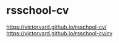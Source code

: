 # rsschool-cv
https://victorvard.github.io/rsschool-cv/
https://victorvard.github.io/rsschool-cv/cv
